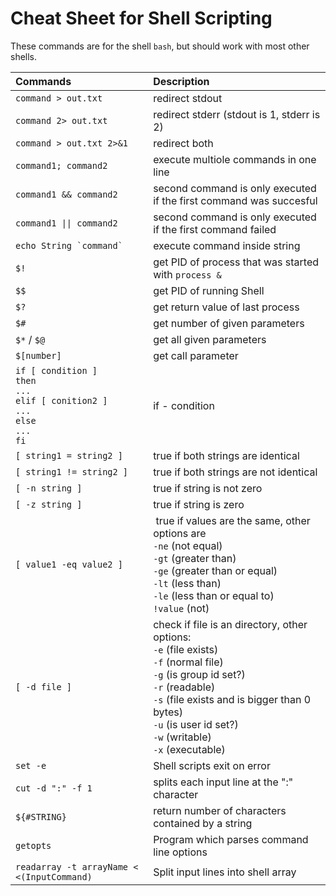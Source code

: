 # Cheat Sheet for Shell Scripting
These commands are for the shell `bash`, but should work with most other shells.

Commands                                      | Description
:---                                          | :---
`command > out.txt`                           | redirect stdout
`command 2> out.txt`                          | redirect stderr (stdout is 1, stderr is 2)
`command > out.txt 2>&1`                      | redirect both
`command1; command2`                          | execute multiole commands in one line
`command1 && command2`                        | second command is only executed if the first command was succesful
`command1 \|\| command2`                      | second command is only executed if the first command failed
``echo String `command` ``                    | execute command inside string
`$!`                                          | get PID of process that was started with `process &`
`$$`                                          | get PID of running Shell
`$?`                                          | get return value of last process
`$#`                                          | get number of given parameters
`$*` / `$@`                                   | get all given parameters
`$[number]`                                   | get call parameter
`if [ condition ]` <br> `then` <br> `...` <br>`elif [ conition2 ]` <br> `...` <br> `else` <br>`...` <br> `fi` | if - condition
`[ string1 = string2 ]`                       | true if both strings are identical
`[ string1 != string2 ]`                      | true if both strings are not identical
`[ -n string ]`                               | true if string is not zero
`[ -z string ]`                               | true if string is zero
`[ value1 -eq value2 ]`                       | true if values are the same, other options are <br> `-ne` (not equal) <br> `-gt` (greater than) <br> `-ge` (greater than or equal) <br> `-lt` (less than) <br> `-le` (less than or equal to) <br> `!value` (not)
`[ -d file ]`                                 | check if file is an directory, other options: <br> `-e` (file exists) <br> `-f` (normal file) <br> `-g` (is group id set?) <br> `-r` (readable) <br> `-s` (file exists and is bigger than 0 bytes) <br> `-u` (is user id set?) <br> `-w` (writable) <br> `-x` (executable) 
`set -e`                                      | Shell scripts exit on error
`cut -d ":" -f 1` | splits each input line at the ":" character
`${#STRING}` | return number of characters contained by a string
`getopts` | Program which parses command line options
`readarray -t arrayName < <(InputCommand)` | Split input lines into shell array
